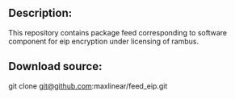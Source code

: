 ## Description:

This repository contains package feed corresponding to software component for eip encryption under licensing of rambus.

## Download source:

git clone git@github.com:maxlinear/feed_eip.git
